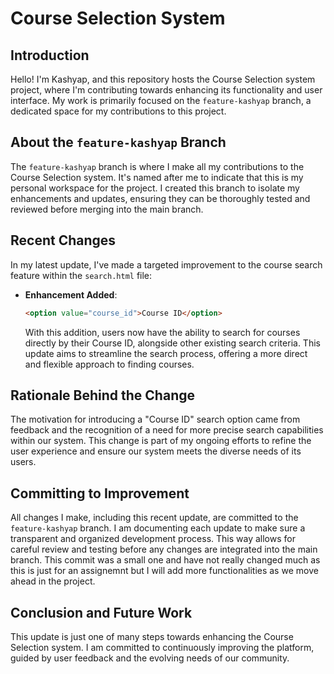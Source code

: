 # Course Selection System

## Introduction
Hello! I'm Kashyap, and this repository hosts the Course Selection system project, where I'm contributing towards enhancing its functionality and user interface. My work is primarily focused on the `feature-kashyap` branch, a dedicated space for my contributions to this project.

## About the `feature-kashyap` Branch
The `feature-kashyap` branch is where I make all my contributions to the Course Selection system. It's named after me to indicate that this is my personal workspace for the project. I created this branch to isolate my enhancements and updates, ensuring they can be thoroughly tested and reviewed before merging into the main branch.

## Recent Changes
In my latest update, I've made a targeted improvement to the course search feature within the `search.html` file:

- **Enhancement Added**:
  ```html
  <option value="course_id">Course ID</option>
  ```
  With this addition, users now have the ability to search for courses directly by their Course ID, alongside other existing search criteria. This update aims to streamline the search process, offering a more direct and flexible approach to finding courses.

## Rationale Behind the Change
The motivation for introducing a "Course ID" search option came from feedback and the recognition of a need for more precise search capabilities within our system. This change is part of my ongoing efforts to refine the user experience and ensure our system meets the diverse needs of its users.

## Committing to Improvement
All changes I make, including this recent update, are committed to the `feature-kashyap` branch. I am documenting each update to make sure a transparent and organized development process. This way allows for careful review and testing before any changes are integrated into the main branch. This commit was a small one and have not really changed much as this is just for an assignemnt but I will add more functionalities as we move ahead in the project.

## Conclusion and Future Work
This update is just one of many steps towards enhancing the Course Selection system. I am committed to continuously improving the platform, guided by user feedback and the evolving needs of our community.
